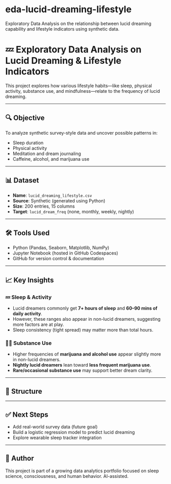 # eda-lucid-dreaming-lifestyle
Exploratory Data Analysis on the relationship between lucid dreaming capability and lifestyle indicators using synthetic data.
# 💤 Exploratory Data Analysis on Lucid Dreaming & Lifestyle Indicators

This project explores how various lifestyle habits—like sleep, physical activity, substance use, and mindfulness—relate to the frequency of lucid dreaming.

---

## 🔍 Objective

To analyze synthetic survey-style data and uncover possible patterns in:
- Sleep duration
- Physical activity
- Meditation and dream journaling
- Caffeine, alcohol, and marijuana use

---

## 📊 Dataset

- **Name**: `lucid_dreaming_lifestyle.csv`
- **Source**: Synthetic (generated using Python)
- **Size**: 200 entries, 15 columns
- **Target**: `lucid_dream_freq` (none, monthly, weekly, nightly)

---

## 🛠 Tools Used

- Python (Pandas, Seaborn, Matplotlib, NumPy)
- Jupyter Notebook (hosted in GitHub Codespaces)
- GitHub for version control & documentation

---

## 📈 Key Insights

### 💤 Sleep & Activity
- Lucid dreamers commonly get **7+ hours of sleep** and **60–90 mins of daily activity**.
- However, these ranges also appear in non-lucid dreamers, suggesting more factors are at play.
- Sleep consistency (tight spread) may matter more than total hours.

### 🍷🌿 Substance Use
- Higher frequencies of **marijuana and alcohol use** appear slightly more in non-lucid dreamers.
- **Nightly lucid dreamers** lean toward **less frequent marijuana use**.
- **Rare/occasional substance use** may support better dream clarity.

---

## 📂 Structure

---

## ✅ Next Steps

- Add real-world survey data (future goal)
- Build a logistic regression model to predict lucid dreaming
- Explore wearable sleep tracker integration

---

## 🧠 Author

This project is part of a growing data analytics portfolio focused on sleep science, consciousness, and human behavior. AI-assisted.

